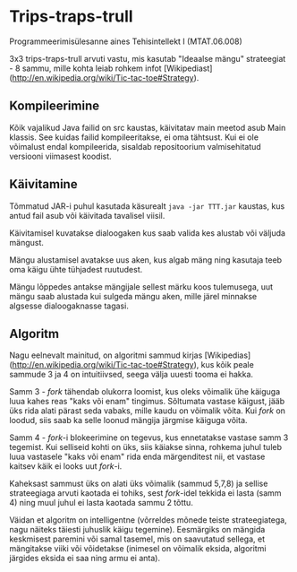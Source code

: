 Trips-traps-trull
=================

Programmeerimisülesanne aines Tehisintellekt I (MTAT.06.008)

3x3 trips-traps-trull arvuti vastu, mis kasutab "Ideaalse mängu" strateegiat - 8 sammu,
mille kohta leiab rohkem infot [Wikipediast] (http://en.wikipedia.org/wiki/Tic-tac-toe#Strategy).

## Kompileerimine

Kõik vajalikud Java failid on src kaustas, käivitatav main meetod asub Main klassis. See kuidas failid kompileeritakse, ei oma tähtsust. Kui ei ole võimalust endal kompileerida, sisaldab repositoorium valmisehitatud versiooni viimasest koodist.

## Käivitamine

Tõmmatud JAR-i puhul kasutada käsurealt ``java -jar TTT.jar`` kaustas, kus antud fail asub või käivitada tavalisel viisil.

Käivitamisel kuvatakse dialoogaken kus saab valida kes alustab või väljuda mängust.

Mängu alustamisel avatakse uus aken, kus algab mäng ning kasutaja teeb oma käigu ühte tühjadest ruutudest.

Mängu lõppedes antakse mängijale sellest märku koos tulemusega, uut mängu saab alustada kui sulgeda mängu aken, mille järel minnakse algsesse dialoogaknasse tagasi.

## Algoritm

Nagu eelnevalt mainitud, on algoritmi sammud kirjas [Wikipedias] (http://en.wikipedia.org/wiki/Tic-tac-toe#Strategy), kus kõik peale sammude 3 ja 4 on intuitiivsed, seega välja uuesti tooma ei hakka.

Samm 3 - _fork_ tähendab olukorra loomist, kus oleks võimalik ühe käiguga luua kahes reas "kaks või enam" tingimus. Sõltumata vastase käigust, jääb üks rida alati pärast seda vabaks, mille kaudu on võimalik võita. Kui _fork_ on loodud, siis saab ka selle loonud mängija järgmise käiguga võita.

Samm 4 - _fork_-i blokeerimine on tegevus, kus ennetatakse vastase samm 3 tegemist. Kui selliseid kohti on üks, siis käiakse sinna, rohkema juhul tuleb luua vastasele "kaks või enam" rida enda märgenditest nii, et vastase kaitsev käik ei looks uut _fork_-i.

Kaheksast sammust üks on alati üks võimalik (sammud 5,7,8) ja sellise strateegiaga arvuti kaotada ei tohiks, sest _fork_-idel tekkida ei lasta (samm 4) ning muul juhul ei lasta kaotada sammu 2 tõttu.

Väidan et algoritm on intelligentne (võrreldes mõnede teiste strateegiatega, nagu näiteks täiesti juhuslik käigu tegemine). Eesmärgiks on mängida keskmisest paremini või samal tasemel, mis on saavutatud sellega, et mängitakse viiki või võidetakse (inimesel on võimalik eksida, algoritmi järgides eksida ei saa ning armu ei anta).
